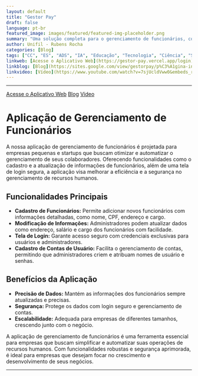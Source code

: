 ```yaml
---
layout: default
title: "Gestor Pay"
draft: false
language: pt-br
featured_image: images/featured/featured-img-placeholder.png
summary: "Uma solução completa para o gerenciamento de funcionários, com funcionalidades de cadastro, modificação de informações, e segurança."
author: Unifil - Rubens Rocha
categories: [Blog]
tags: ["CC", "ES", "ADS", "IA", "Educação", "Tecnologia", "Ciência", "Saúde", "Cultura", "Entretenimento"]
linkweb: [Acesse o Aplicativo Web](https://gestor-pay.vercel.app/login)
linkblog: [Blog](https://sites.google.com/view/gestorpay/p%C3%A1gina-inicial)
linkvideo: [Vídeo](https://www.youtube.com/watch?v=7sjUcldVww0&embeds_referring_euri=https%3A%2F%2Fsites.google.com%2F&source_ve_path=Mjg2NjY)
---
```

---

<div class="button-container">
  <a href="https://gestor-pay.vercel.app/login" class="btn">Acesse o Aplicativo Web</a>
  <a href="https://sites.google.com/view/gestorpay/p%C3%A1gina-inicial" class="btn">Blog</a>
  <a href="https://www.youtube.com/watch?v=7sjUcldVww0&embeds_referring_euri=https%3A%2F%2Fsites.google.com%2F&source_ve_path=Mjg2NjY" class="btn">Vídeo</a>
</div>

# Aplicação de Gerenciamento de Funcionários

A nossa aplicação de gerenciamento de funcionários é projetada para empresas pequenas e startups que buscam otimizar e automatizar o gerenciamento de seus colaboradores. Oferecendo funcionalidades como o cadastro e a atualização de informações de funcionários, além de uma tela de login segura, a aplicação visa melhorar a eficiência e a segurança no gerenciamento de recursos humanos.

## Funcionalidades Principais

- **Cadastro de Funcionários:** Permite adicionar novos funcionários com informações detalhadas, como nome, CPF, endereço e cargo.
- **Modificação de Informações:** Administradores podem atualizar dados como endereço, salário e cargo dos funcionários com facilidade.
- **Tela de Login:** Garante acesso seguro com credenciais exclusivas para usuários e administradores.
- **Cadastro de Contas de Usuário:** Facilita o gerenciamento de contas, permitindo que administradores criem e atribuam nomes de usuário e senhas.

## Benefícios da Aplicação

- **Precisão de Dados:** Mantém as informações dos funcionários sempre atualizadas e precisas.
- **Segurança:** Protege os dados com login seguro e gerenciamento de contas.
- **Escalabilidade:** Adequada para empresas de diferentes tamanhos, crescendo junto com o negócio.

A aplicação de gerenciamento de funcionários é uma ferramenta essencial para empresas que buscam simplificar e automatizar suas operações de recursos humanos. Com funcionalidades robustas e segurança aprimorada, é ideal para empresas que desejam focar no crescimento e desenvolvimento de seus negócios.

---
